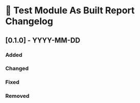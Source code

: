# :arrows_counterclockwise: Test Module As Built Report Changelog

## [0.1.0] - YYYY-MM-DD

### Added

### Changed

### Fixed

### Removed


